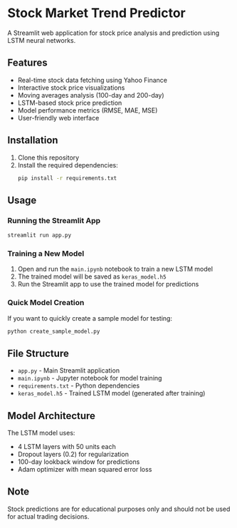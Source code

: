 # Stock Market Trend Predictor

A Streamlit web application for stock price analysis and prediction using LSTM neural networks.

## Features

- Real-time stock data fetching using Yahoo Finance
- Interactive stock price visualizations
- Moving averages analysis (100-day and 200-day)
- LSTM-based stock price prediction
- Model performance metrics (RMSE, MAE, MSE)
- User-friendly web interface

## Installation

1. Clone this repository
2. Install the required dependencies:
   ```bash
   pip install -r requirements.txt
   ```

## Usage

### Running the Streamlit App

```bash
streamlit run app.py
```

### Training a New Model

1. Open and run the `main.ipynb` notebook to train a new LSTM model
2. The trained model will be saved as `keras_model.h5`
3. Run the Streamlit app to use the trained model for predictions

### Quick Model Creation

If you want to quickly create a sample model for testing:

```bash
python create_sample_model.py
```

## File Structure

- `app.py` - Main Streamlit application
- `main.ipynb` - Jupyter notebook for model training
- `requirements.txt` - Python dependencies
- `keras_model.h5` - Trained LSTM model (generated after training)

## Model Architecture

The LSTM model uses:
- 4 LSTM layers with 50 units each
- Dropout layers (0.2) for regularization
- 100-day lookback window for predictions
- Adam optimizer with mean squared error loss

## Note

Stock predictions are for educational purposes only and should not be used for actual trading decisions.
